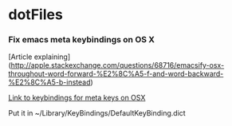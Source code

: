 dotFiles
========

### Fix emacs meta keybindings on OS X
[Article explaining] (http://apple.stackexchange.com/questions/68716/emacsify-osx-throughout-word-forward-%E2%8C%A5-f-and-word-backward-%E2%8C%A5-b-instead)

[Link to keybindings for meta keys on OSX](http://www.hcs.harvard.edu/~jrus/site/KeyBindings/Emacs%20Opt%20Bindings.dict)

Put it in ~/Library/KeyBindings/DefaultKeyBinding.dict
